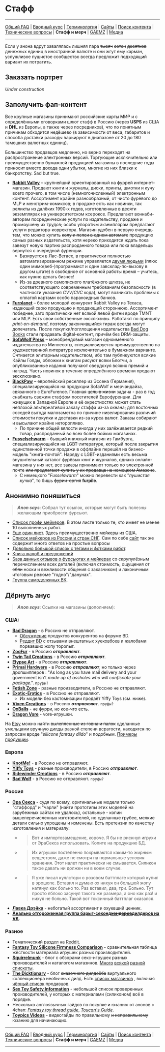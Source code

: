 # Стафф

---

[Общий FAQ](faq.md) | [Вводный курс](intro.md) | [Терминология](gloss.md) | [Сайты](sites.md) | [Поиск контента](content.md) | [Технические вопросы](tech.md) | **Стафф и мерч** | [GAEMZ](gaemz.md) | [Медиа](media.md) 

---

Если у анона вдруг завалялась лишняя пара ~~тысяч~~ ~~сотен~~ ~~десятков~~ денежных единиц в иностранной валюте и они жгут ему карман, услужливое пушистое сообщество всегда предложит подходящий вариант их потратить. 

## Заказать портрет

*Under construction*

## Заполучить фап-контент
Все крупные магазины принимают российские карты ~~МИР~~ и с определёнными оговорками шлют стафф в Россию (через **USPS** из США и **DHL** из Европы, а также через посредников), что по понятным причинам обходится недёшево (в зависимости от веса, габаритов и способа  доставки расходы варьируют в диапазоне от 20 до 180 тамошних валютных единиц).

Большинство продавцов медленно, но верно переходят на распространение электронных версий. Торгующие исключительно или преимущественно бумажной продукцией магазины в последние годы приносит вместо дохода одни убытки, многие из них близки к банкротству. Sad but true.

* **[Rabbit Valley](https://www.rabbitvalley.com/)** – крупнейший ориентированный на фуррей интернет-магазин. Продают книги и журналы, диски, принты, шмотки и кучу всего прочего, в том числе (немногочисленный) электронным контент. Ассортимент крайне разнообразный, от чисто фурёвого до MLP и менстрим-комиксов; в продаже есть как новинки, так реликты из далёких 1990-х годов, изготовленные в десяти экземплярах на университетском ксероксе. Предлагают воннаби-авторам посреднические услуги по издательству, продаже и промоушену их трудов; особо упоротым экземплярам предлагают услуги редактора-корректора. Магазин удобен в первую очередь тем, что можно купить ~~колу и пепси в одном автомате~~ продукцию самых разных издательств, хотя нереко приходится ждать пока завезут новую партию распроданного товара или пока владельцы вернутся с очередной фуренции.
  * Базируется в Лас-Вегасе, в практически полностью автоматизированном режиме управляется [двумя людьми](http://www.unclekage.com/feral2005/f0526.html) (плюс один мимо(веб-)программист и один завсклад-по-вызову в другом штате) в свободное от основной работы время – учитесь, как нужно делать бизнес!
  * Из-за древного самописного платёжного шлюза, не соответствующего современным требованиям безопасности (в частности указания *CVV*/*CVC* кода), могут возникать проблемы с оплатой картами особо параноидных банков.
* **[Furplanet](https://furplanet.com/shop)** – более молодой конкурент Rabbit Valley из Техаса, издающий свою продукцию и продающий стороннюю. Ассортимент победнее, зато практически нет всякой левой фигни вроде TMNT или MLP. Есть свои собственные эксклюзивы. Работают по принципу _print-on-demand_, поэтому закончившийся тираж всегда могут допечатать. После покупки/погллощения издательства [Bad Dog Books](https://baddogbooks.com/) стали продавать digital-контент, причём без DRM-защиты.
* **[SofaWolf Press](https://www.sofawolf.com/shop)** – монобрендовый магазин одноимённого издательства из Миннесоты, специализируется преимущественно на художественной литературе исключительно в бумажном варианте. Счтиается элитарным издательством, ибо там публикуются всякие Кайлы Голды, обложки к книгам рисуют всяки Блотчи, а опубликованные издания получают овердохуя всяких премий и наград. Часть новинок в течение определённого времени продают эксклюзивно.
* **[BlackPaw](https://www.blackpaw.de/shop/index.php?language=en)** – европейский реселлер из Эссена (Германия), специализирующийся на продукции SofaWolf и мерчандайза, связанного с EuroFurence. Главная ~~цель в жизни~~ задача - раз в год снабжать свежим стаффом посетителей Еврофуренции. Для живущих в Западной Европе и её окрестностях может стать неплохой альтернативой заказу стаффа из-за океана; для восточных соседей выгода малозаметна по причине нивелирования различий стоимости покупки и доставки из-за курса валют. Заказы собирают и высылают крайне неторопливо.
  * По причине общей вялости иногда у них залёживается редкий товар, распроданный во всех более бойких магазинах.
* **[Fusselschwarm](https://twitter.com/fusselschwarm)** – бывший книжный магазин из Гамбурга, специализирующийся на LGBT-литературе, который после закрытия единственной точки продажи в оффлайне перешёл на бизнес-модель "книга-почтой". Наряду с LGBT-изданиями есть весьма внушительный каталог фурёвых книг и журналов, однако онлайн-магазина у них нет, все заказы принимают только по электронной почте ~~или предлагают купить у их продавца на немецком Амазоне~~. 
  * С немецкого "*Fusselswarm*" можно перевести как "*пушистая кучка*", то бишь ~~фурии-оргия~~ **furpile**.

## Анонимно поняшиться

> ___Anon says___:
> Собрал тут ссылок, которые могут быть полезны желающим приобрести фурсьют.

* [Список профи мейкеров](https://docs.google.com/spreadsheets/d/1Up_uD5CWzD8FhZG6c-F7xUglB0DMmr7yCEcz9-lQ59U/edit#gid=0). В этом листе только те, кто имеет не менее 10 выполненных работ.
* [Еще один лист](https://forums.furaffinity.net/threads/list-of-fursuit-makers.1373068/). Здесь преимущественно мейкеры из США.
* [Список мейкеров из России и стран СНГ](http://fursuit.ru/i-want-fursuit/fursuit-makers-list). Сам по себе [сайт](https://fursuit.ru) так же содержит много ответов на простые вопросы
* [Довольно большой список с тегами и фотками работ](https://makersdatabase.tumblr.com/).
* [Книга жалоб и предложений](https://www.furaffinity.net/user/fursuitcritique/)
* [База данных отзывов о фурсьютах и мейкерах](http://fursuitreview.com/) со скрупулёзным перечислением всех деталей (включая стоимость, ощущения от ~~ебли~~ носки и вежливости общения с заказчиком) и лаконичным итоговым резюме "годно"/"данунах".
* [Группа самоделкиных ВК](https://vk.com/moonclanfur).


## Дёрнуть анус
> ___Anon says___:
> Ссылки на магазины (дополняем):

### США:
* **[Bad Dragon](https://bad-dragon.com)** - в Россию не отправляют.
  * [Обсуждение](https://forums.bad-dragon.com/viewtopic.php?f=126&t=32438) продуктов конкурентов на форуме BD.
  * [Реддит BD](https://www.reddit.com/r/BadDragon) с отзывами внештатных хуековбоев и жалобами порвавших жопу торопыг.
* **[ZooFur](http://www.zoofur.com)** - в Россию ***отправляют***.
* **[Twin Tail Creations](https://www.twintailcreations.com)** - в Россию ***отправляют***.
* **[Elypse Art](http://www.elypseart.com)** - в Россию ***отправляют***.
* **[Primal Hardwere](https://www.primalhardwere.com)** - в Россию ***отправляют***, но только через дропшипперов : "As long as you have mail delivery and your government isn't *made up of assholes who will confiscate your package*.". `пруфы?`
* **[Fetish Zone](https://www.fetishzone.net/store)** - разные производители, в Россию не отправляют.
* **[Exotic-Erotics](https://www.exotic-erotics.com/store)** - в Россию не отправляют.
   * Их модели без кастомизации продаёт Yiffy Toys (см. ниже).
* **[Vixen Creations](https://vixen-creations.myshopify.com)** - в Россию ***отправляют***. `пруфы?`
* **[OxBalls](http://shop.oxballs.com)** - не фурри, но кое-что есть.
* **[Dragon Vore](http://dragomaw.webs.com)** - vore-игрушки.

На [Etsy](https://www.etsy.com) можно найти ~~вылепленные из говна и палок~~ сделанные умельцами вручную дилды разной степени всратости, находятся по запросам вроде "_silicone fantasy dildo_" и подобным. [Примеры](https://www.etsy.com/shop/AKrowsNest) [продукции](https://www.etsy.com/shop/SimplyElegantGlass).

### Европа
* **[KnotMe!](https://knotme.eu)** - в Россию не отправляют.
* **[Yiffy Toys](https://yiffy.toys/shop2/?___store=en)** - разные производители, в Россию ***отправляют***.
* **[Sidewinder Creations](https://www.sw-creations.de/en/index.html)** - в Россию ***отправляют***.
* **[Bad Wolf](https://www.bad-wolf.com.pl)** - в Россию не отправляют. `пруфы?`

### Россия
* **[Эра Секса](http://erasexa.com)** - судя по всему, оригинальные модели только "стаффорд" и "чарли" (найти прототипы этих моделей на зарубежных сайтах не удалось), остальные - копии вышеперечисленных изготовителей, но сделанные грубее, мелкие детали сильно упрощены и изменены. Есть претензии по качеству изготовления и материалу:
  * > Вот и импортозамещение, короче. Я бы не рискнул игрухи от ЭраСекса использовать. Копите на продукцию БД.
  * > Их игрушки постепенно покрываются каким-то жирным веществом, даже не смотря на нормальные условия хранения. Этот налет практически не смывается. Силикон такое давать ни должен ни в коем случае.
  * > Я уже писал куллстори о розовом баттплаге который купил в эрошопе. Вставил и думаю ох нихуя он большой жопу натянул как больно то. Раз вставил, два, три. Больно. Тут просто яблоко засунул такого же размера, а оно как раз! и нихуя не больно. Такой вот токсичный баттплаг оказался.
* **[Лавка Дрэйка](https://drakeshop.net/ru)** - небогатый ассортимент и охуевший ценник.
* **[Анально отгороженная группа барыг-секонд~~хендеров~~дилдеров на VK](https://vk.com/baddragon_group)**.

### Разное
* Тематический раздел на [Reddit](https://www.reddit.com/r/fantasysextoys/).
* **[Fantasy Toy Silicone Firmness Comparison](https://docs.google.com/spreadsheets/d/1Ds_HN5UDMKCdWkJrm6qYC5MCIhBlLpp61ISwxM-kc6c)** - сравнительная таблица жёсткости материала игрушек разных производителей.
* **[Squirrelmunk](https://squirrelmunk.com)** - блог с обзорами секс-игрушек разных производителей и каталогом магазинов. [Много](https://squirrelmunk.com/2017/10/09/list-of-fantasy-toy-makers) [всякой](https://squirrelmunk.com/2017/10/12/list-of-indie-glass-toy-makers) [разной](https://squirrelmunk.com/2017/10/12/list-of-wood-toy-makers) [спискоты](https://squirrelmunk.com/2017/10/12/list-of-ceramic-toy-makers).
* **[The Dicktionary](https://fantasytoymasterlist.tumblr.com)** - блог ~~сказочного дилдоёба~~ виртуального коллекционера необычных дилд. Есть [список магазинов](https://fantasytoymasterlist.tumblr.com/masterlist) , включая [чёрный список](https://fantasytoymasterlist.tumblr.com/blacklist) продавцов.
* **[Sex Toy Safety Information](https://dangerouslilly.com/toxictoys)** - небольшой список проверенных производителей, у которых с материалами (силиконом) всё в порядке.
* Несколько англоязычных гайдов по покупке и юзанию от анонов с 4chan: _[Fantasy toy thread guide](https://pastebin.com/fcZzua9K)_, _[Toucan's Guide](https://pastebin.com/hwhGL66a)_.
* **[Toypics Videos](https://videos.toypics.net)** - видеогайды по правильному ~~и неправильному~~ юзанию для начинающих.

---

[Общий FAQ](faq.md) | [Вводный курс](intro.md) | [Терминология](gloss.md) | [Сайты](sites.md) | [Поиск контента](content.md) | [Технические вопросы](tech.md) | **Стафф и мерч** | [GAEMZ](gaemz.md) | [Медиа](media.md) 

---
